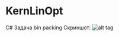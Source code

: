 # KernLinOpt
C# Задача bin packing
Скриншот:
![alt tag](http://s8.hostingkartinok.com/uploads/images/2016/01/3e460aacf0a14f25360bef2c0885fa42.gif)
